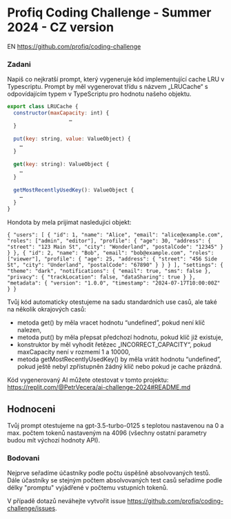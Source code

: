 # Profiq Coding Challenge - Summer 2024 - CZ version

EN https://github.com/profiq/coding-challenge

### Zadani
Napiš co nejkratší prompt, který vygeneruje kód implementující cache LRU v Typescriptu.
Prompt by měl vygenerovat třídu s názvem „LRUCache“ s odpovídajícím typem v TypeScriptu pro hodnotu našeho objektu.


```javascript
export class LRUCache {
  constructor(maxCapacity: int) {
             		…
  }
  
  put(key: string, value: ValueObject) {
  	…
  }
  
  get(key: string): ValueObject {
  	…
  }
  
  getMostRecentlyUsedKey(): ValueObject {
  	…
  }
}
```

Hondota by mela prijimat nasledujici objekt:
```
{ "users": [ { "id": 1, "name": "Alice", "email": "alice@example.com", "roles": ["admin", "editor"], "profile": { "age": 30, "address": { "street": "123 Main St", "city": "Wonderland", "postalCode": "12345" } } }, { "id": 2, "name": "Bob", "email": "bob@example.com", "roles": ["viewer"], "profile": { "age": 25, "address": { "street": "456 Side St", "city": "Underland", "postalCode": "67890" } } } ], "settings": { "theme": "dark", "notifications": { "email": true, "sms": false }, "privacy": { "trackLocation": false, "dataSharing": true } }, "metadata": { "version": "1.0.0", "timestamp": "2024-07-17T10:00:00Z" } }
```

Tvůj kód automaticky otestujeme na sadu standardních use casů, ale také na několik okrajových casů:

- metoda get() by měla vracet hodnotu “undefined”, pokud není klíč nalezen,
- metoda put() by měla přepsat předchozí hodnotu, pokud klíč již existuje,
- konstruktor by měl vyhodit řetězec „INCORRECT_CAPACITY“, pokud maxCapacity není v rozmemí 1 a 10000,
- metoda getMostRecentlyUsedKey() by měla vrátit hodnotu “undefined”, pokud ještě nebyl zpřístupněn žádný klíč nebo pokud je cache prázdná.

Kód vygenerovaný AI můžete otestovat v tomto projektu: https://replit.com/@PetrVecera/ai-challenge-2024#README.md

## Hodnoceni
Tvůj prompt otestujeme na gpt-3.5-turbo-0125 s teplotou nastavenou na 0 a max. počtem tokenů nastaveným na 4096 (všechny ostatní parametry budou mít výchozí hodnoty API).

### Bodovani
Nejprve seřadíme účastníky podle počtu úspěšně absolvovaných testů. Dále účastníky se stejným počtem absolvovaných test casů seřadíme podle délky "promptu" vyjádřené v počtemu vstupních tokenů.

V případě dotazů neváhejte vytvořit issue https://github.com/profiq/coding-challenge/issues.
